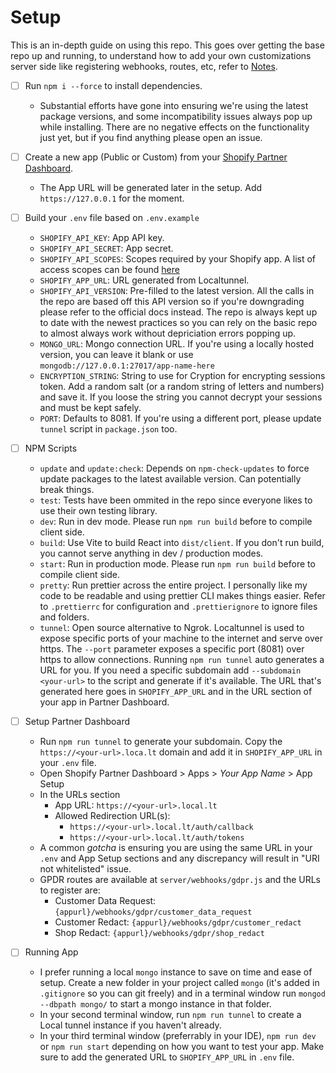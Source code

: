 # Setup

This is an in-depth guide on using this repo. This goes over getting the base repo up and running, to understand how to add your own customizations server side like registering webhooks, routes, etc, refer to [Notes](./NOTES.md).

- [ ] Run `npm i --force` to install dependencies.

  - Substantial efforts have gone into ensuring we're using the latest package versions, and some incompatibility issues always pop up while installing. There are no negative effects on the functionality just yet, but if you find anything please open an issue.

- [ ] Create a new app (Public or Custom) from your [Shopify Partner Dashboard](https://partners.shopify.com).

  - The App URL will be generated later in the setup. Add `https://127.0.0.1` for the moment.

- [ ] Build your `.env` file based on `.env.example`

  - `SHOPIFY_API_KEY`: App API key.
  - `SHOPIFY_API_SECRET`: App secret.
  - `SHOPIFY_API_SCOPES`: Scopes required by your Shopify app. A list of access scopes can be found [here](https://shopify.dev/api/usage/access-scopes)
  - `SHOPIFY_APP_URL`: URL generated from Localtunnel.
  - `SHOPIFY_API_VERSION`: Pre-filled to the latest version. All the calls in the repo are based off this API version so if you're downgrading please refer to the official docs instead. The repo is always kept up to date with the newest practices so you can rely on the basic repo to almost always work without depriciation errors popping up.
  - `MONGO_URL`: Mongo connection URL. If you're using a locally hosted version, you can leave it blank or use `mongodb://127.0.0.1:27017/app-name-here`
  - `ENCRYPTION_STRING`: String to use for Cryption for encrypting sessions token. Add a random salt (or a random string of letters and numbers) and save it. If you loose the string you cannot decrypt your sessions and must be kept safely.
  - `PORT`: Defaults to 8081. If you're using a different port, please update `tunnel` script in `package.json` too.

- [ ] NPM Scripts

  - `update` and `update:check`: Depends on `npm-check-updates` to force update packages to the latest available version. Can potentially break things.
  - `test`: Tests have been ommited in the repo since everyone likes to use their own testing library.
  - `dev`: Run in dev mode. Please run `npm run build` before to compile client side.
  - `build`: Use Vite to build React into `dist/client`. If you don't run build, you cannot serve anything in dev / production modes.
  - `start`: Run in production mode. Please run `npm run build` before to compile client side.
  - `pretty`: Run prettier across the entire project. I personally like my code to be readable and using prettier CLI makes things easier. Refer to `.prettierrc` for configuration and `.prettierignore` to ignore files and folders.
  - `tunnel`: Open source alternative to Ngrok. Localtunnel is used to expose specific ports of your machine to the internet and serve over https. The `--port` parameter exposes a specific port (8081) over https to allow connections. Running `npm run tunnel` auto generates a URL for you. If you need a specific subdomain add `--subdomain <your-url>` to the script and generate if it's available. The URL that's generated here goes in `SHOPIFY_APP_URL` and in the URL section of your app in Partner Dashboard.

- [ ] Setup Partner Dashboard

  - Run `npm run tunnel` to generate your subdomain. Copy the `https://<your-url>.loca.lt` domain and add it in `SHOPIFY_APP_URL` in your `.env` file.
  - Open Shopify Partner Dashboard > Apps > _Your App Name_ > App Setup
  - In the URLs section
    - App URL: `https://<your-url>.local.lt`
    - Allowed Redirection URL(s): 
      - `https://<your-url>.local.lt/auth/callback`
      - `https://<your-url>.local.lt/auth/tokens`
  - A common _gotcha_ is ensuring you are using the same URL in your `.env` and App Setup sections and any discrepancy will result in "URI not whitelisted" issue.
  - GPDR routes are available at `server/webhooks/gdpr.js` and the URLs to register are:
    - Customer Data Request: `{appurl}/webhooks/gdpr/customer_data_request`
    - Customer Redact: `{appurl}/webhooks/gdpr/customer_redact`
    - Shop Redact: `{appurl}/webhooks/gdpr/shop_redact`

- [ ] Running App
  - I prefer running a local `mongo` instance to save on time and ease of setup. Create a new folder in your project called `mongo` (it's added in `.gitignore` so you can git freely) and in a terminal window run `mongod --dbpath mongo/` to start a mongo instance in that folder.
  - In your second terminal window, run `npm run tunnel` to create a Local tunnel instance if you haven't already.
  - In your third terminal window (preferrably in your IDE), `npm run dev` or `npm run start` depending on how you want to test your app. Make sure to add the generated URL to `SHOPIFY_APP_URL` in `.env` file.
